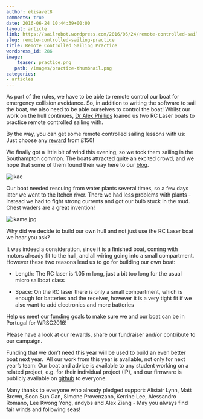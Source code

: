 ```yaml
---
author: elisavet8
comments: true
date: 2016-06-24 10:44:39+00:00
layout: article
link: https://sailrobot.wordpress.com/2016/06/24/remote-controlled-sailing-practice/
slug: remote-controlled-sailing-practice
title: Remote Controlled Sailing Practice
wordpress_id: 286
image:
    teaser: practice.png
   path: /images/practice-thumbnail.png
categories:
- articles
---
```


As part of the rules, we have to be able to remote control our boat for emergency collision avoidance. So, in addition to writing the software to sail the boat, we also need to be able ourselves to control the boat! Whilst our work on the hull continues, [Dr Alex Phillips](https://noc.ac.uk/people/abp) loaned us two RC Laser boats to practice remote controlled sailing with.

By the way, you can get some remote controlled sailing lessons with us: Just choose any [reward](https://southampton.hubbub.net/p/sailrobot/) from £150!

We finally got a little bit of wind this evening, so we took them sailing in the Southampton common. The boats attracted quite an excited crowd, and we hope that some of them found their way here to our [blog](https://sailrobot.wordpress.com/news/).

![lkae](https://sailrobot.files.wordpress.com/2016/06/lkae.jpg)

Our boat needed rescuing from water plants several times, so a few days later we went to the Itchen river. There we had less problems with plants - instead we had to fight strong currents and got our bulb stuck in the mud. Chest waders are a great invention!

![lkame.jpg](https://sailrobot.files.wordpress.com/2016/06/lkame.jpg)

Why did we decide to build our own hull and not just use the RC Laser boat we hear you ask?

It was indeed a consideration, since it is a finished boat, coming with motors already fit to the hull, and all wiring going into a small compartment. However these two reasons lead us to go for building our own boat:




  * Length: The RC laser is 1.05 m long, just a bit too long for the usual micro sailboat class




  * Space: On the RC laser there is only a small compartment, which is enough for batteries and the receiver, however it is a very tight fit if we also want to add electronics and more batteries




Help us meet our [funding](https://southampton.hubbub.net/p/sailrobot/) goals to make sure we and our boat can be in Portugal for WRSC2016!

Please have a look at our rewards, share our fundraiser and/or contribute to our campaign.

Funding that we don’t need this year will be used to build an even better boat next year.  All our work from this year is available, not only for next year’s team: Our boat and advice is available to any student working on a related project, e.g. for their individual project (IP), and our firmware is publicly available on [github](https://github.com/Maritime-Robotics-Student-Society/sailing-robot) to everyone.

Many thanks to everyone who already pledged support: Alistair Lynn, Matt Brown, Soon Sun Gan, Simone Provenzano, Kerrine Lee, Alessandro Romano, Lee Kwong Yong, andybs and Alex Ziang -
May you always find fair winds and following seas!
